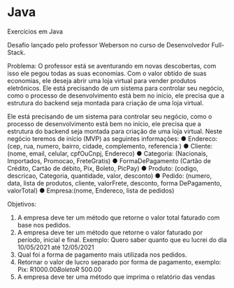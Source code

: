 # Java
Exercícios em Java

Desafio lançado pelo professor Weberson no curso de Desenvolvedor Full-Stack.

Problema:
O professor está se aventurando em novas descobertas, com isso ele pegou todas as suas
economias. Com o valor obtido de suas economias, ele deseja abrir
uma loja virtual para vender produtos eletrônicos.
Ele está precisando de um sistema para controlar seu negócio, como o processo de
desenvolvimento está bem no início, ele precisa que a estrutura do backend seja montada
para criação de uma loja virtual.

Ele está precisando de um sistema para controlar seu negócio, como o processo de
desenvolvimento está bem no início, ele precisa que a estrutura do backend seja montada
para criação de uma loja virtual.
Neste negócio teremos de início (MVP) as seguintes informações:
● Endereco: (cep, rua, numero, bairro, cidade, complemento, referencia )
● Cliente: (nome, email, celular, cpfOuCnpj, Endereco)
● Categoria: (Nacionais, Importados, Promocao, FreteGratis)
● FormaDePagamento (Cartão de Crédito, Cartão de débito, Pix, Boleto, PicPay)
● Produto: (codigo, descricao, Categoria, quantidade, valor, desconto)
● Pedido: (numero, data, lista de produtos, cliente, valorFrete, desconto, forma
DePagamento, valorTotal)
● Empresa:(nome, Endereco, lista de pedidos)

Objetivos:
1. A empresa deve ter um método que retorne o valor total faturado com base nos
pedidos.
2. A empresa deve ter um método que retorne o valor faturado por período, inicial e
final. Exemplo: Quero saber quanto que eu lucrei do dia 10/05/2021 até 12/05/2021
3. Qual foi a forma de pagamento mais utilizada nos pedidos.
4. Retornar o valor de lucro separado por forma de pagamento, exemplo:
Pix: R$1000.00 
Boleto R$ 500.00
5. A empresa deve ter uma método que imprima o relatório das vendas
